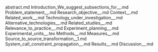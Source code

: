 abstract.md
Introduction_We_suggest_subsections_for__.md
Problem_statement__.md
Research_objective__.md
Context__.md
Related_work__.md
Technology_under_investigation__.md
Alternative_technologies__.md
Related_studies__.md
Relevance_to_practice__.md
Experiment_planning__.md
Experimental_units__.tex
Methods__.md
Measures__.md
Source_to_source_transformation__1.md
System_call_constraint_propagation__.md
Results__.md
Discussion__.md